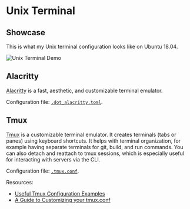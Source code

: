 # Unix Terminal

## Showcase

This is what my Unix terminal configuration looks like on Ubuntu 18.04.

![Unix Terminal Demo](../../assets/unix_terminal_demo.gif)

## Alacritty

[Alacritty](https://github.com/alacritty/alacritty) is a fast, aesthetic, and customizable terminal emulator.

Configuration file: [`.dot_alacritty.toml`](https://github.com/patrick-5546/dotfiles/blob/main/dot_alacritty.toml).

## Tmux

[Tmux](https://github.com/tmux/tmux) is a customizable terminal emulator. It creates terminals (tabs or panes)
using keyboard shortcuts. It helps with terminal organization, for example having separate terminals for git,
build, and run commands. You can also detach and reattach to tmux sessions, which is especially useful for
interacting with servers via the CLI.

Configuration file: [`.tmux.conf`](https://github.com/patrick-5546/dotfiles/blob/main/dot_tmux.conf).

Resources:

- [Useful Tmux Configuration Examples](https://dev.to/iggredible/useful-tmux-configuration-examples-k3g)
- [A Guide to Customizing your tmux.conf](https://www.hamvocke.com/blog/a-guide-to-customizing-your-tmux-conf/)
